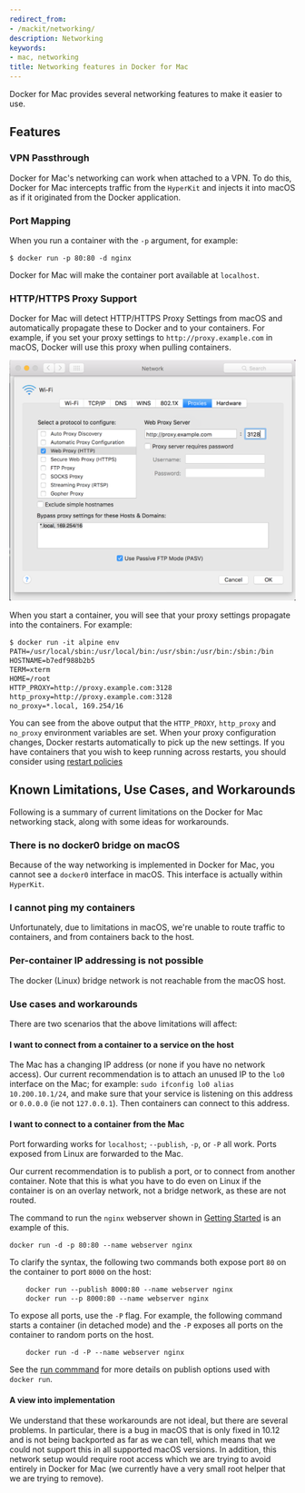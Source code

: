 ```yaml
---
redirect_from:
- /mackit/networking/
description: Networking
keywords:
- mac, networking
title: Networking features in Docker for Mac
---
```


Docker for Mac provides several networking features to make it easier to use.

## Features

### VPN Passthrough

Docker for Mac's networking can work when attached to a VPN. To do this, Docker
for Mac intercepts traffic from the `HyperKit` and injects it into macOS as if
it originated from the Docker application.

### Port Mapping

When you run a container with the `-p` argument, for example:
```
$ docker run -p 80:80 -d nginx
```
Docker for Mac will make the container port available at `localhost`.

### HTTP/HTTPS Proxy Support

Docker for Mac will detect HTTP/HTTPS Proxy Settings from macOS and
automatically propagate these to Docker and to your containers. For example, if
you set your proxy settings to `http://proxy.example.com` in macOS, Docker will
use this proxy when pulling containers.

![macOS Proxy Settings](images/proxy-settings.png)

When you start a container, you will see that your proxy settings propagate into
the containers. For example:

```
$ docker run -it alpine env
PATH=/usr/local/sbin:/usr/local/bin:/usr/sbin:/usr/bin:/sbin:/bin
HOSTNAME=b7edf988b2b5
TERM=xterm
HOME=/root
HTTP_PROXY=http://proxy.example.com:3128
http_proxy=http://proxy.example.com:3128
no_proxy=*.local, 169.254/16
```

You can see from the above output that the `HTTP_PROXY`, `http_proxy` and
`no_proxy` environment variables are set. When your proxy configuration changes,
Docker restarts automatically to pick up the new settings. If you have
containers that you wish to keep running across restarts, you should consider
using [restart policies](/engine/reference/run/#restart-policies-restart)

## Known Limitations, Use Cases, and Workarounds

Following is a summary of current limitations on the Docker for Mac networking
stack, along with some ideas for workarounds.

### There is no docker0 bridge on macOS

Because of the way networking is implemented in Docker for Mac, you cannot see a
`docker0` interface in macOS. This interface is actually within `HyperKit`.

### I cannot ping my containers

Unfortunately, due to limitations in macOS, we're unable to route traffic to
containers, and from containers back to the host.

### Per-container IP addressing is not possible

The docker (Linux) bridge network is not reachable from the macOS host.

### Use cases and workarounds

There are two scenarios that the above limitations will affect:

#### I want to connect from a container to a service on the host

The Mac has a changing IP address (or none if you have no network access). Our
current recommendation is to attach an unused IP to the `lo0` interface on the
Mac; for example: `sudo ifconfig lo0 alias 10.200.10.1/24`, and make sure that
your service is listening on this address or `0.0.0.0` (ie not `127.0.0.1`).
Then containers can connect to this address.

#### I want to connect to a container from the Mac

Port forwarding works for `localhost`; `--publish`, `-p`, or `-P` all work.
Ports exposed from Linux are forwarded to the Mac.

Our current recommendation is to publish a port, or to connect from another
container. Note that this is what you have to do even on Linux if the container
is on an overlay network, not a bridge network, as these are not routed.

The command to run the `nginx` webserver shown in [Getting
Started](index.md#explore) is an example of this.

```shell
docker run -d -p 80:80 --name webserver nginx
```

To clarify the syntax, the following two commands both expose port `80` on the
container to port `8000` on the host:

		docker run --publish 8000:80 --name webserver nginx
		docker run --p 8000:80 --name webserver nginx

To expose all ports, use the `-P` flag. For example, the following command
starts a container (in detached mode) and the `-P` exposes all ports on the
container to random ports on the host.

		docker run -d -P --name webserver nginx

See the [run commmand](/engine/reference/commandline/run.md) for more details on
publish options used with `docker run`.

#### A view into implementation

We understand that these workarounds are not ideal, but there are several
problems. In particular, there is a bug in macOS that is only fixed in 10.12 and
is not being backported as far as we can tell, which means that we could not
support this in all supported macOS versions. In addition, this network setup
would require root access which we are trying to avoid entirely in Docker for
Mac (we currently have a very small root helper that we are trying to remove).
